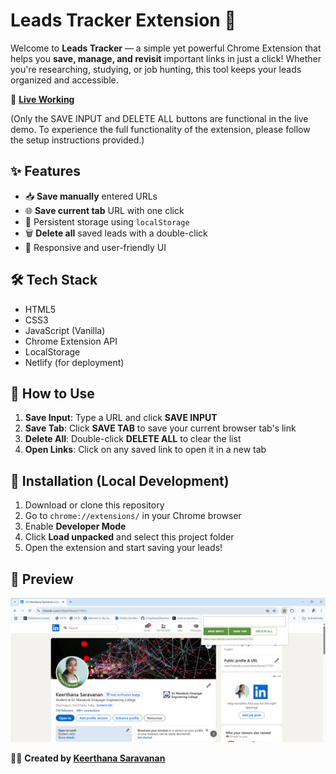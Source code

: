 # Leads Tracker Extension 🔖

Welcome to **Leads Tracker** — a simple yet powerful Chrome Extension that helps you **save, manage, and revisit** important links in just a click! Whether you're researching, studying, or job hunting, this tool keeps your leads organized and accessible.  

🔗 **[Live Working](https://merry-sundae-e1e661.netlify.app)**  



(Only the SAVE INPUT and DELETE ALL buttons are functional in the live demo. To experience the full functionality of the extension, please follow the setup instructions provided.)

## ✨ Features

- 📥 **Save manually** entered URLs
- 🌐 **Save current tab** URL with one click
- 💾 Persistent storage using `localStorage`
- 🗑️ **Delete all** saved leads with a double-click
- 📱 Responsive and user-friendly UI


## 🛠️ Tech Stack

- HTML5  
- CSS3  
- JavaScript (Vanilla)  
- Chrome Extension API  
- LocalStorage  
- Netlify (for deployment)

## 🚀 How to Use

1. **Save Input**: Type a URL and click **SAVE INPUT**
2. **Save Tab**: Click **SAVE TAB** to save your current browser tab's link
3. **Delete All**: Double-click **DELETE ALL** to clear the list
4. **Open Links**: Click on any saved link to open it in a new tab


## 🔧 Installation (Local Development)

1. Download or clone this repository
2. Go to `chrome://extensions/` in your Chrome browser
3. Enable **Developer Mode**
4. Click **Load unpacked** and select this project folder
5. Open the extension and start saving your leads!


## 📸 Preview

![Preview of the Work](https://github.com/S-KeerthanaDharshini/Leads-Tracker/blob/main/output.png)


👩‍💻 **Created by [Keerthana Saravanan](https://www.linkedin.com/in/keerthana211701/)**




